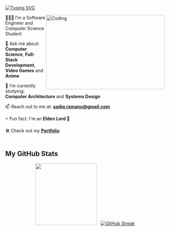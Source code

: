 

<!--
**sadiqram/sadiqram** is a ✨ _special_ ✨ repository because its `README.md` (this file) appears on your GitHub profile.

Here are some ideas to get you started:

- 🔭 I’m currently working on ...
- 🌱 I’m currently learning ...
- 👯 I’m looking to collaborate on ...
- 🤔 I’m looking for help with ...
- 💬 Ask me about ...
- 📫 How to reach me: ...
- 😄 Pronouns: ...
- ⚡ Fun fact: ...
-->
[![Typing SVG](https://readme-typing-svg.herokuapp.com?font=JetBrains+Mono&duration=4000&pause=1000&color=38F700&width=435&lines=Hi+there%F0%9F%91%8B%2C+I'm+Sadiq;Welcome+to+my+GitHub!+%F0%9F%98%84;I'm+a+passionate+Software+Engineer%F0%9F%91%A8%E2%80%8D%F0%9F%92%BB;I+love+learning+new+technologies+%F0%9F%92%A1+;Check+out+my+projects+below!+%F0%9F%91%87)](https://git.io/typing-svg)


<img align="right" alt="Coding" width="375" height="235" src="https://github.com/user-attachments/assets/3ed50fcc-4d76-47b4-8445-6e9c411fa45d">

🙋🏽‍♂️ I’m a Software Engineer and Computer Science Student

💬 Ask me about: **Computer Science**, **Full-Stack Development**, **Video Games** and **Anime**

🌱 I’m currently studying: **Computer Architecture** and **Systems Design**

📫 Reach out to me at: **sadiq.ramanu@gmail.com**

⚡ Fun fact: I'm an **Elden Lord 👑**

🛠 Check out my **<a href="https://sadiqram.github.io">Portfolio</a>**
<br><br>

##  My GitHub Stats

<div align="center">
  <img src="https://github-readme-stats.vercel.app/api/top-langs?username=sadiqram&show_icons=true&theme=highcontrast&locale=en&layout=compact&cache-bust=1" height="195" />
  &nbsp;
  <a href="https://git.io/streak-stats"><img src="https://github-readme-streak-stats-eta-dusky.vercel.app?user=sadiqram&theme=highcontrast" alt="GitHub Streak" /></a>
</div>





